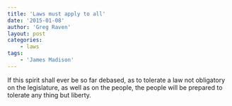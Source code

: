 ```yaml
---
title: 'Laws must apply to all'
date: '2015-01-08'
author: 'Greg Raven'
layout: post
categories:
    - laws
tags:
    - 'James Madison'
---
```


If this spirit shall ever be so far debased, as to tolerate a law not obligatory on the legislature, as well as on the people, the people will be prepared to tolerate any thing but liberty.